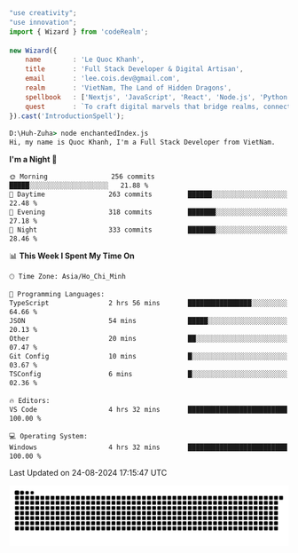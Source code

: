 <!--x axis divider-->

```js 
"use creativity";
"use innovation";
import { Wizard } from 'codeRealm';

new Wizard({
    name        : 'Le Quoc Khanh',
    title       : 'Full Stack Developer & Digital Artisan',
    email       : 'lee.cois.dev@gmail.com',
    realm       : 'VietNam, The Land of Hidden Dragons',
    spellbook   : ['Nextjs', 'JavaScript', 'React', 'Node.js', 'Python', 'Django', 'Cloud Services'],
    quest       : `To craft digital marvels that bridge realms, connect cultures, and bring imagination to life.`,
}).cast('IntroductionSpell');
```

```cmd
D:\Huh-Zuha> node enchantedIndex.js
Hi, my name is Quoc Khanh, I'm a Full Stack Developer from VietNam.
```
<!--START_SECTION:waka-->
**I'm a Night 🦉** 

```text
🌞 Morning                256 commits         █████░░░░░░░░░░░░░░░░░░░░   21.88 % 
🌆 Daytime                263 commits         ██████░░░░░░░░░░░░░░░░░░░   22.48 % 
🌃 Evening                318 commits         ███████░░░░░░░░░░░░░░░░░░   27.18 % 
🌙 Night                  333 commits         ███████░░░░░░░░░░░░░░░░░░   28.46 % 
```


📊 **This Week I Spent My Time On** 

```text
🕑︎ Time Zone: Asia/Ho_Chi_Minh

💬 Programming Languages: 
TypeScript               2 hrs 56 mins       ████████████████░░░░░░░░░   64.66 % 
JSON                     54 mins             █████░░░░░░░░░░░░░░░░░░░░   20.13 % 
Other                    20 mins             ██░░░░░░░░░░░░░░░░░░░░░░░   07.47 % 
Git Config               10 mins             █░░░░░░░░░░░░░░░░░░░░░░░░   03.67 % 
TSConfig                 6 mins              █░░░░░░░░░░░░░░░░░░░░░░░░   02.36 % 

🔥 Editors: 
VS Code                  4 hrs 32 mins       █████████████████████████   100.00 % 

💻 Operating System: 
Windows                  4 hrs 32 mins       █████████████████████████   100.00 % 
```


 Last Updated on 24-08-2024 17:15:47 UTC
<!--END_SECTION:waka-->
<picture>
  <source media="(prefers-color-scheme: dark)" srcset="https://raw.githubusercontent.com/leecois/leecois/output/github-contribution-grid-snake-dark.svg">
  <source media="(prefers-color-scheme: light)" srcset="https://raw.githubusercontent.com/leecois/leecois/output/github-contribution-grid-snake.svg">
  <img alt="github contribution grid snake animation" src="https://raw.githubusercontent.com/leecois/leecois/output/github-contribution-grid-snake.svg">
</picture>
